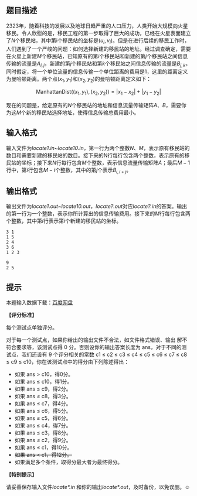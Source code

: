 ## 题目描述
2323年，随着科技的发展以及地球日趋严重的人口压力，人类开始大规模向火星移民。令人欣慰的是，移民工程的第一步取得了巨大的成功，已经在火星表面建立了$N$个移民站，其中第i个移民站的坐标是$(u_i, v_i)$。但是在进行后续的移民工作时，人们遇到了一个严峻的问题：如何选择新建的移民站的地址。经过调查确定，需要在火星上新建$M$个移民站，已知原有的第$i$个移民站和新建的第$j$个移民站之间信息传输的流量是$A_{i,j}$，新建的第$j$个移民站和第$k$个移民站之间信息传输的流量是$B_{j,k}$，同时假定，将一个单位流量的信息传输一个单位距离的费用是$1$，这里的距离定义为曼哈顿距离。两个点$(x_1, y_1)$和$(x_2, y_2)$的曼哈顿距离定义如下：

$$ \mathrm{ManhattanDist}( (x_1, y_1), (x_2, y_2) ) = |x_1 - x_2| + |y_1 - y_2| $$

现在的问题是，给定原有的$N$个移民站的地址和信息流量传输矩阵$A$、$B$，需要你为这$M$个新的移民站选择地址，使得信息传输总费用最小。

## 输入格式
输入文件为*locate1.in~locate10.in*，第一行为两个整数$N$、$M$，表示原有移民站的数目和需要新建的移民站的数目。接下来的N行每行包含两个整数，表示原有的移民站的坐标；接下来$N$行每行包含$M$个整数，表示信息流量传输矩阵$A$；最后$M-1$行中，第$i$行包含$M-i$个整数，其中的第$j$个表示$B_{i,i+j}$。

## 输出格式
输出文件为*locate1.out~locate10.out*，*locate?.out*对应*locate?.in*的答案。输出的第一行为一个整数，表示你所计算出的信息传输费用。接下来的$M$行每行包含两个整数，其中第$i$行表示第$i$个新建的移民站的坐标。

```input1
3 1
1 5
2 4
3 6
1 2 3
```

```output1
9
2 5
```

## 提示
本题输入数据下载：[百度网盘](https://pan.baidu.com/s/1hEbcB45kL25wbXqEeew7Yg)

**【评分标准】**

每个测试点单独评分。

对于每一个测试点，如果你给出的输出文件不合法，如文件格式错误、输出
解不符合要求等，该测试点得 0 分。否则设你的输出答案长度为 ans，对于不同的测试点，我们还设有 9 个评分相关的常数 c1 ≤ c2 ≤ c3 ≤ c4 ≤ c5 ≤ c6
≤ c7 ≤ c8 ≤ c9 ≤ c10，你在该测试点中的得分由下列陈述得出：

- 如果 ans > c10，得0分。
- 如果 ans ≤ c10，得1分。
- 如果 ans ≤ c9，得2分。
- 如果 ans ≤ c8，得3分。
- 如果 ans ≤ c7，得4分。
- 如果 ans ≤ c6，得5分。
- 如果 ans ≤ c5，得6分。
- 如果 ans ≤ c4，得7分。
- 如果 ans ≤ c3，得8分。
- 如果 ans ≤ c2，得9分。
- 如果 ans ≤ c1，得10分。
- ~~如果 ans < c1，得12分。~~
- 如果满足多个条件，取得分最大者为最终得分。

**【特别提示】**

请妥善保存输入文件*locate\*.in* 和你的输出*locate\*.out*，及时备份，以免误删。☺

